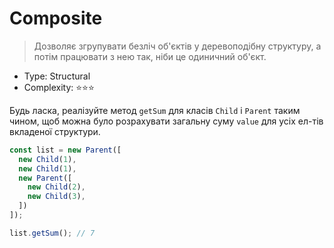 # Composite

> Дозволяє згрупувати безліч об'єктів у деревоподібну структуру,
> а потім працювати з нею так, ніби це одиничний об'єкт.

- Type: Structural
- Complexity: ⭐⭐⭐

Будь ласка, реалізуйте метод `getSum` для класів `Child` і `Parent`
таким чином, щоб можна було розрахувати загальну суму `value` для
усіх ел-тів вкладеної структури.

```js
const list = new Parent([
  new Child(1),
  new Child(1),
  new Parent([
    new Child(2),
    new Child(3),
  ])
]);

list.getSum(); // 7
```